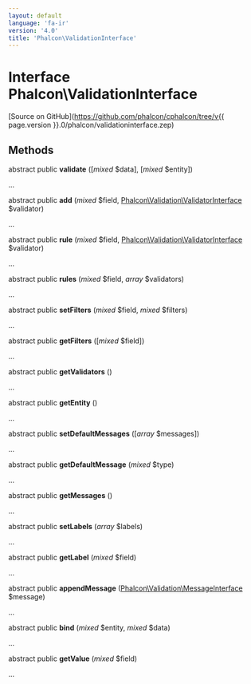 ```yaml
---
layout: default
language: 'fa-ir'
version: '4.0'
title: 'Phalcon\ValidationInterface'
---
```

# Interface **Phalcon\ValidationInterface**

[Source on GitHub](https://github.com/phalcon/cphalcon/tree/v{{ page.version }}.0/phalcon/validationinterface.zep)

## Methods

abstract public **validate** ([*mixed* $data], [*mixed* $entity])

...

abstract public **add** (*mixed* $field, [Phalcon\Validation\ValidatorInterface](Phalcon_Validation_ValidatorInterface) $validator)

...

abstract public **rule** (*mixed* $field, [Phalcon\Validation\ValidatorInterface](Phalcon_Validation_ValidatorInterface) $validator)

...

abstract public **rules** (*mixed* $field, *array* $validators)

...

abstract public **setFilters** (*mixed* $field, *mixed* $filters)

...

abstract public **getFilters** ([*mixed* $field])

...

abstract public **getValidators** ()

...

abstract public **getEntity** ()

...

abstract public **setDefaultMessages** ([*array* $messages])

...

abstract public **getDefaultMessage** (*mixed* $type)

...

abstract public **getMessages** ()

...

abstract public **setLabels** (*array* $labels)

...

abstract public **getLabel** (*mixed* $field)

...

abstract public **appendMessage** ([Phalcon\Validation\MessageInterface](Phalcon_Validation_MessageInterface) $message)

...

abstract public **bind** (*mixed* $entity, *mixed* $data)

...

abstract public **getValue** (*mixed* $field)

...